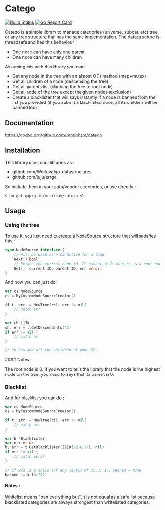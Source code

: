 # Catego

[![Build Status](https://travis-ci.org/mrsinham/catego.png?branch=master)](https://travis-ci.org/mrsinham/catego)
[![Go Report Card](https://goreportcard.com/badge/github.com/mrsinham/catego)](https://goreportcard.com/report/github.com/mrsinham/catego)

Catego is a simple library to manage categories (universe, subcat, etc) tree or any tree structure that has the same implementation. The datastructure is threadsafe and has this behaviour :

* One node can have only one parent
* One node can have many children

Assuming this with this library you can :

* Get any node in the tree with an almost O(1) method (map+mutex)
* Get all children of a node (descending the tree)
* Get all parents list (climbing the tree to root node)
* Get all node of the tree except the given nodes (exclusion)
* Create a blacklister that will says instantly if a node is banned from the list you provided (if you submit a blacklisted node, all its children will be banned too)

## Documentation

https://godoc.org/github.com/mrsinham/catego

## Installation

This library uses cool libraries as :

* github.com/Workiva/go-datastructures
* github.com/juju/errgo

So include them in your path/vendor directories, or use directly :

```bash
$ go get gopkg.in/mrsinham/catego.v1
```

## Usage

### Using the tree

To use it, you just need to create a NodeSource structure that will satisfies this :

```go
type NodeSource interface {
	// Will be used as a condition for a loop
	Next() bool
	// Return the current node id. If parent is 0 then it is a root node
	Get() (current ID, parent ID, err error)
}
```

And now you can just do :

```go
var cs NodeSource
cs = MyCustomNodeSourceCreator()

if t, err := NewTree(cs); err != nil{
	// catch err
}

var ch []ID
ch, err = t.GetDescendants(22)
if err != nil {
	// catch er
}

// ch has now all the children of node 22.
```

#### Notes :

The root node is 0. If you want to tells the library that the node is the highest node on the tree, you need to says that its parent is 0.

### Blacklist

And for blacklist you can do :

```go 
var cs NodeSource
cs = MyCustomNodeSourceCreator()

if t, err := NewTree(cs); err != nil{
	// catch err
}

var b *Blacklister
var err error
b, err = t.GetBlacklister([]ID{22,8,17}, nil)
if err != nil {
	// catch error
}

// if 272 is a child (of any level) of 22,8, 17, banned = true
banned := b.Is(272)
```

#### Notes :

Whitelist means "ban everything but", it is not equal as a safe list because blacklisted categories are always strongest than whitelisted categories.
